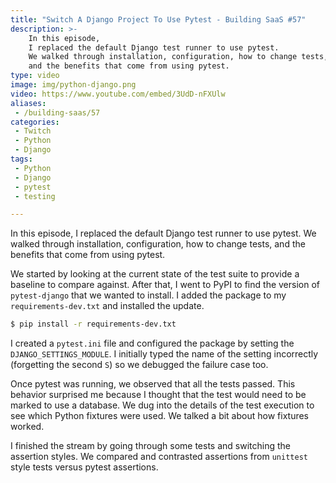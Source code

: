 ```yaml
---
title: "Switch A Django Project To Use Pytest - Building SaaS #57"
description: >-
    In this episode,
    I replaced the default Django test runner to use pytest.
    We walked through installation, configuration, how to change tests,
    and the benefits that come from using pytest.
type: video
image: img/python-django.png
video: https://www.youtube.com/embed/3UdD-nFXUlw
aliases:
 - /building-saas/57
categories:
 - Twitch
 - Python
 - Django
tags:
 - Python
 - Django
 - pytest
 - testing

---
```


In this episode,
I replaced the default Django test runner to use pytest.
We walked through installation, configuration, how to change tests,
and the benefits that come from using pytest.

We started by looking at the current state
of the test suite
to provide a baseline
to compare against.
After that,
I went to PyPI
to find the version of `pytest-django`
that we wanted to install.
I added the package to my `requirements-dev.txt`
and installed the update.

```bash
$ pip install -r requirements-dev.txt
```

I created a `pytest.ini` file
and configured the package
by setting the `DJANGO_SETTINGS_MODULE`.
I initially typed the name of the setting incorrectly
(forgetting the second `S`)
so we debugged the failure case too.

Once pytest was running,
we observed that all the tests passed.
This behavior surprised me
because I thought that the test would need to be marked
to use a database.
We dug into the details
of the test execution
to see which Python fixtures were used.
We talked a bit
about how fixtures worked.

I finished the stream
by going through some tests
and switching the assertion styles.
We compared and contrasted assertions
from `unittest` style tests
versus pytest assertions.
